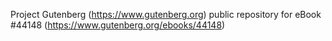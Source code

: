 Project Gutenberg (https://www.gutenberg.org) public repository for eBook #44148 (https://www.gutenberg.org/ebooks/44148)
